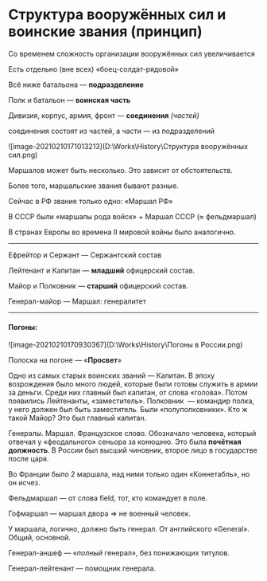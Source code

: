 # Структура вооружённых сил и воинские звания (принцип)

Со временем сложность организации вооружённых сил увеличивается

Есть отдельно (вне всех) «боец-солдат-рядовой»

Всё ниже батальона — **подразделение**

Полк и батальон — **воинская часть**

Дивизия, корпус, армия, фронт — **соединения** *(частей)*

соединения состоят из частей, а части — из подразделений

![image-20210210171013213](D:\Works\History\Структура вооружённых сил.png)

Маршалов может быть несколько. Это зависит от обстоятельств.

Более того, маршальские звания бывают разные.

Сейчас в РФ звание только одно: «Маршал РФ»

В СССР были «маршалы рода войск» + Маршал СССР (≈ фельдмаршал)

В странах Европы во времена II мировой войны было аналогично.

___

Ефрейтор и Сержант — Сержантский состав

Лейтенант и Капитан — **младший** офицерский состав.

Майор и Полковник — **старший** офицерский состав. 

Генерал-майор — Маршал: генералитет

___

#### Погоны:

![image-20210210170930367](D:\Works\History\Погоны в России.png)

Полоска на погоне — «**Просвет**»





Одно из самых старых воинских званий — Капитан. В эпоху возрождения было много людей, которые были готовы служить в армии за деньги. Среди них главный был капитан, от слова «голова». Потом появились Лейтенанты, «заместитель».
Полковник  — командир полка, у него должен был быть заместитель. Были «полуполковники».
Кто ж такой Майор? Это был главный капитан.

Генералы.
Маршал. Французское слово. Обозначало человека, который отвечал у «феодального» сеньора за конюшню. Это была **почётная должность**. 
В России был высший чиновник, второе лицо в государстве после царя.

Во Франции  было 2 маршала, над ними только один «Коннетабль», но он исчез.

Фельдмаршал — от слова field, тот, кто командует в поле.

Гофмаршал — маршал двора $\Longrightarrow$ не военный человек.

У маршала, логично, должно быть генерал. От английского «General». Общий, основной.

Генерал-аншеф — «*полный* генерал», без понижающих титулов.

Генерал-лейтенант — помощник генерала.